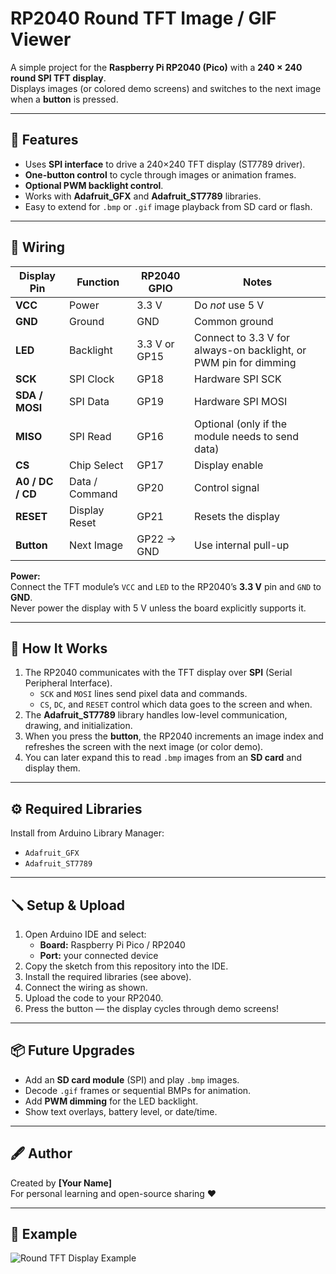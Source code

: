 # RP2040 Round TFT Image / GIF Viewer

A simple project for the **Raspberry Pi RP2040 (Pico)** with a **240 × 240 round SPI TFT display**.  
Displays images (or colored demo screens) and switches to the next image when a **button** is pressed.

---

## 🧩 Features
- Uses **SPI interface** to drive a 240×240 TFT display (ST7789 driver).
- **One-button control** to cycle through images or animation frames.
- **Optional PWM backlight control**.
- Works with **Adafruit_GFX** and **Adafruit_ST7789** libraries.
- Easy to extend for `.bmp` or `.gif` image playback from SD card or flash.

---

## 🔌 Wiring

| Display Pin | Function | RP2040 GPIO | Notes |
|--------------|-----------|-------------|-------|
| **VCC** | Power | 3.3 V | Do *not* use 5 V |
| **GND** | Ground | GND | Common ground |
| **LED** | Backlight | 3.3 V or GP15 | Connect to 3.3 V for always-on backlight, or PWM pin for dimming |
| **SCK** | SPI Clock | GP18 | Hardware SPI SCK |
| **SDA / MOSI** | SPI Data | GP19 | Hardware SPI MOSI |
| **MISO** | SPI Read | GP16 | Optional (only if the module needs to send data) |
| **CS** | Chip Select | GP17 | Display enable |
| **A0 / DC / CD** | Data / Command | GP20 | Control signal |
| **RESET** | Display Reset | GP21 | Resets the display |
| **Button** | Next Image | GP22 → GND | Use internal pull-up |

**Power:**  
Connect the TFT module’s `VCC` and `LED` to the RP2040’s **3.3 V** pin and `GND` to **GND**.  
Never power the display with 5 V unless the board explicitly supports it.

---

## 🧠 How It Works

1. The RP2040 communicates with the TFT display over **SPI** (Serial Peripheral Interface).  
   - `SCK` and `MOSI` lines send pixel data and commands.  
   - `CS`, `DC`, and `RESET` control which data goes to the screen and when.
2. The **Adafruit_ST7789** library handles low-level communication, drawing, and initialization.
3. When you press the **button**, the RP2040 increments an image index and refreshes the screen with the next image (or color demo).
4. You can later expand this to read `.bmp` images from an **SD card** and display them.

---

## ⚙️ Required Libraries

Install from Arduino Library Manager:
- `Adafruit_GFX`
- `Adafruit_ST7789`

---

## 🪛 Setup & Upload

1. Open Arduino IDE and select:
   - **Board:** Raspberry Pi Pico / RP2040
   - **Port:** your connected device
2. Copy the sketch from this repository into the IDE.
3. Install the required libraries (see above).
4. Connect the wiring as shown.
5. Upload the code to your RP2040.
6. Press the button — the display cycles through demo screens!

---

## 📦 Future Upgrades
- Add an **SD card module** (SPI) and play `.bmp` images.
- Decode `.gif` frames or sequential BMPs for animation.
- Add **PWM dimming** for the LED backlight.
- Show text overlays, battery level, or date/time.

---

## 🖋️ Author
Created by **[Your Name]**  
For personal learning and open-source sharing ❤️

---

## 📸 Example
![Round TFT Display Example](https://raw.githubusercontent.com/yourusername/yourrepo/main/example.jpg)
